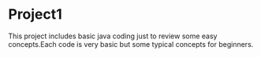 # Project1 
This project includes basic java coding just to review some easy concepts.Each code is very basic but some typical concepts for beginners.
